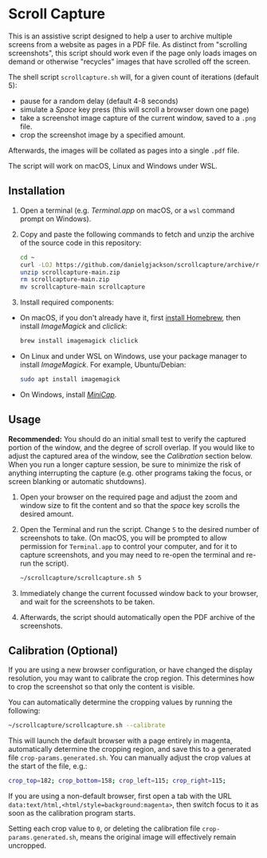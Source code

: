 # Scroll Capture

This is an assistive script designed to help a user to archive multiple screens from a website as pages in a PDF file.  As distinct from "scrolling screenshots", this script should work even if the page only loads images on demand or otherwise "recycles" images that have scrolled off the screen.

The shell script `scrollcapture.sh` will, for a given count of iterations (default 5):

* pause for a random delay (default 4-8 seconds)
* simulate a *Space* key press (this will scroll a browser down one page)
* take a screenshot image capture of the current window, saved to a `.png` file.
* crop the screenshot image by a specified amount.

Afterwards, the images will be collated as pages into a single `.pdf` file.

The script will work on macOS, Linux and Windows under WSL.


## Installation

1. Open a terminal (e.g. *Terminal.app* on macOS, or a `wsl` command prompt on Windows).

2. Copy and paste the following commands to fetch and unzip the archive of the source code in this repository:

    ```bash
    cd ~
    curl -LOJ https://github.com/danielgjackson/scrollcapture/archive/refs/heads/main.zip
    unzip scrollcapture-main.zip
    rm scrollcapture-main.zip
    mv scrollcapture-main scrollcapture
    ```

3. Install required components:

  * On macOS, if you don't already have it, first [install Homebrew](https://brew.sh/), then install *ImageMagick* and *cliclick*:

     ```bash
     brew install imagemagick cliclick
     ```

  * On Linux and under WSL on Windows, use your package manager to install *ImageMagick*.  For example, Ubuntu/Debian:

    ```bash
    sudo apt install imagemagick
    ```

  * On Windows, install [*MiniCap*](https://www.donationcoder.com/software/mouser/popular-apps/minicap).


## Usage

**Recommended:** You should do an initial small test to verify the captured portion of the window, and the degree of scroll overlap.  If you would like to adjust the captured area of the window, see the *Calibration* section below.  When you run a longer capture session, be sure to minimize the risk of anything interrupting the capture (e.g. other programs taking the focus, or screen blanking or automatic shutdowns).  

1. Open your browser on the required page and adjust the zoom and window size to fit the content and so that the *space* key scrolls the desired amount.

2. Open the Terminal and run the script.  Change `5` to the desired number of screenshots to take.  (On macOS, you will be prompted to allow permission for `Terminal.app` to control your computer, and for it to capture screenshots, and you may need to re-open the terminal and re-run the script).

    ```bash
    ~/scrollcapture/scrollcapture.sh 5
    ```

3. Immediately change the current focussed window back to your browser, and wait for the screenshots to be taken.

4. Afterwards, the script should automatically open the PDF archive of the screenshots.


## Calibration (Optional)

If you are using a new browser configuration, or have changed the display resolution, you may want to calibrate the crop region.  This determines how to crop the screenshot so that only the content is visible.  

You can automatically determine the cropping values by running the following:

```bash
~/scrollcapture/scrollcapture.sh --calibrate
```

This will launch the default browser with a page entirely in magenta, automatically determine the cropping region, and save this to a generated file `crop-params.generated.sh`.  You can manually adjust the crop values at the start of the file, e.g.:

```bash
crop_top=182; crop_bottom=158; crop_left=115; crop_right=115;
```

If you are using a non-default browser, first open a tab with the URL `data:text/html,<html/style=background:magenta>`, then switch focus to it as soon as the calibration program starts.

Setting each crop value to `0`, or deleting the calibration file `crop-params.generated.sh`, means the original image will effectively remain uncropped.
